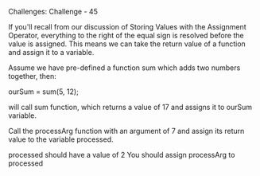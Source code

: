 Challenges: Challenge - 45

If you'll recall from our discussion of Storing Values with the Assignment Operator, everything to the right of the equal sign is resolved before the value is assigned. This means we can take the return value of a function and assign it to a variable.

Assume we have pre-defined a function sum which adds two numbers together, then:

ourSum = sum(5, 12);

will call sum function, which returns a value of 17 and assigns it to ourSum variable.


Call the processArg function with an argument of 7 and assign its return value to the variable processed.


processed should have a value of 2
You should assign processArg to processed
